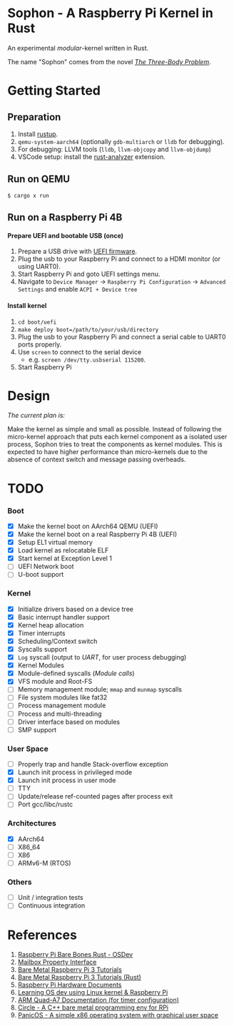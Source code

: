 # **Sophon** - A Raspberry Pi Kernel in Rust

An experimental _modular_-kernel written in Rust.

The name "Sophon" comes from the novel [_The Three-Body Problem_](https://en.wikipedia.org/wiki/The_Three-Body_Problem_(novel)).

# Getting Started

## Preparation


1. Install [rustup](https://rustup.rs/).
2. `qemu-system-aarch64` (optionally `gdb-multiarch` or `lldb` for debugging).
3. For debugging: LLVM tools (`lldb`, `llvm-objcopy` and `llvm-objdump`)
4. VSCode setup: install the [rust-analyzer](https://marketplace.visualstudio.com/items?itemName=matklad.rust-analyzer) extension.


## Run on QEMU

```console
$ cargo x run
```

## Run on a Raspberry Pi 4B

#### Prepare UEFI and bootable USB (once)

1. Prepare a USB drive with [UEFI firmware](https://github.com/pftf/RPi4).
2. Plug the usb to your Raspberry Pi and connect to a HDMI monitor (or using UART0).
3. Start Raspberry Pi and goto UEFI settings menu.
4. Navigate to `Device Manager` → `Raspberry Pi Configuration` → `Advanced Settings` and enable `ACPI + Device tree`

#### Install kernel

1. `cd boot/uefi`
2. `make deploy boot=/path/to/your/usb/directory`
3. Plug the usb to your Raspberry Pi and connect a serial cable to UART0 ports properly.
4. Use `screen` to connect to the serial device
   - e.g. `screen /dev/tty.usbserial 115200`.
5. Start Raspberry Pi

# Design

_The current plan is:_

Make the kernel as simple and small as possible. Instead of following the micro-kernel approach that puts each kernel component as a isolated user process, Sophon tries to treat the components as kernel modules. This is expected to have higher performance than micro-kernels due to the absence of context switch and message passing overheads.

# TODO

### Boot

- [x] Make the kernel boot on AArch64 QEMU (UEFI)
- [x] Make the kernel boot on a real Raspberry Pi 4B (UEFI)
- [x] Setup EL1 virtual memory
- [x] Load kernel as relocatable ELF
- [x] Start kernel at Exception Level 1
- [ ] UEFI Network boot
- [ ] U-boot support

### Kernel

- [x] Initialize drivers based on a device tree
- [x] Basic interrupt handler support
- [x] Kernel heap allocation
- [x] Timer interrupts
- [x] Scheduling/Context switch
- [x] Syscalls support
- [x] `Log` syscall (output to *UART*, for user process debugging)
- [x] Kernel Modules
- [x] Module-defined syscalls (_Module calls_)
- [x] VFS module and Root-FS
- [ ] Memory management module; `mmap` and `munmap` syscalls
- [ ] File system modules like fat32
- [ ] Process management module
- [ ] Process and multi-threading
- [ ] Driver interface based on modules
- [ ] SMP support

### User Space

- [ ] Properly trap and handle Stack-overflow exception
- [x] Launch init process in privileged mode
- [x] Launch init process in user mode
- [ ] TTY
- [ ] Update/release ref-counted pages after process exit
- [ ] Port gcc/libc/rustc

### Architectures

- [x] AArch64
- [ ] X86_64
- [ ] X86
- [ ] ARMv6-M (RTOS)

### Others

- [ ] Unit / integration tests
- [ ] Continuous integration

# References

1. [Raspberry Pi Bare Bones Rust - OSDev](https://wiki.osdev.org/Raspberry_Pi_Bare_Bones_Rust)
2. [Mailbox Property Interface](https://github.com/raspberrypi/firmware/wiki/Mailbox-property-interface)
3. [Bare Metal Raspberry Pi 3 Tutorials](https://github.com/bztsrc/raspi3-tutorial)
4. [Bare Metal Raspberry Pi 3 Tutorials (Rust)](https://github.com/rust-embedded/rust-raspi3-OS-tutorials)
5. [Raspberry Pi Hardware Documents](https://github.com/raspberrypi/documentation/tree/master/hardware/raspberrypi)
6. [Learning OS dev using Linux kernel & Raspberry Pi](https://github.com/s-matyukevich/raspberry-pi-os)
7. [ARM Quad-A7 Documentation (for timer configuration)](https://github.com/raspberrypi/documentation/blob/master/hardware/raspberrypi/bcm2836/QA7_rev3.4.pdf)
8. [Circle - A C++ bare metal programming env for RPi](https://github.com/rsta2/circle)
9. [PanicOS - A simple x86 operating system with graphical user space](https://github.com/JasonBrave/PanicOS)
